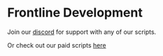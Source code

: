 # Frontline Development

Join our [discord](https://discord.gg/VV6vX2EYW7) for support with any of our scripts.

Or check out our paid scripts [here](https://frontline-development.tebex.io/)
